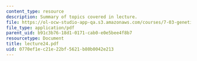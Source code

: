 ```yaml
---
content_type: resource
description: Summary of topics covered in lecture.
file: https://ol-ocw-studio-app-qa.s3.amazonaws.com/courses/7-03-genetics-fall-2004/0770ef1ec21e22bf5621b80b0042e213_lecture24.pdf
file_type: application/pdf
parent_uid: b91c3b76-18d1-0171-cab0-e0e5bee4f8b7
resourcetype: Document
title: lecture24.pdf
uid: 0770ef1e-c21e-22bf-5621-b80b0042e213
---
```

